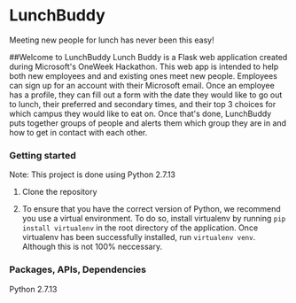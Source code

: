 # LunchBuddy
Meeting new people for lunch has never been this easy!

##Welcome to LunchBuddy
Lunch Buddy is a Flask web application created during Microsoft's OneWeek Hackathon. This web app is intended to help both new employees and and existing ones meet new people. Employees can sign up for an account with their Microsoft email. Once an employee has a profile, they can fill out a form with the date they would like to go out to lunch, their preferred and secondary times, and their top 3 choices for which campus they would like to eat on. Once that's done, LunchBuddy puts together groups of people and alerts them which group they are in and how to get in contact with each other. 
### Getting started
Note: This project is done using Python 2.7.13

1. Clone the repository

2. To ensure that you have the correct version of Python, we recommend you use a virtual environment. To do so, install virtualenv by running `pip install virtualenv` in the root directory of the application. Once virtualenv has been successfully installed, run `virtualenv venv`. Although this is not 100% neccessary.

### Packages, APIs, Dependencies
Python 2.7.13 <br />